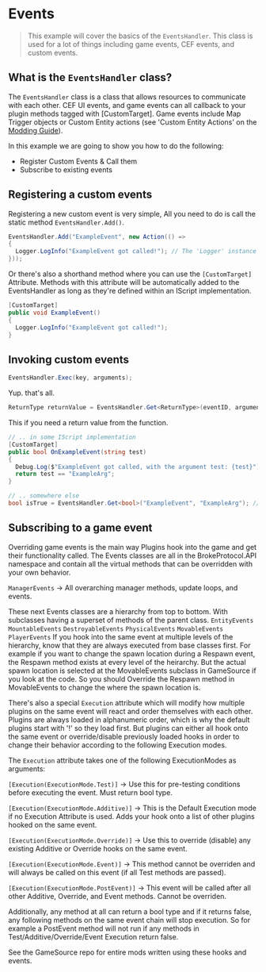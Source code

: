 # Events

> This example will cover the basics of the ``EventsHandler``. This class is used for a lot of things including game events, CEF events, and custom events.

## What is the ``EventsHandler`` class?
The ``EventsHandler`` class is a class that allows resources to communicate with each other. CEF UI events, and game events can all callback to your plugin methods tagged with [CustomTarget]. Game events include Map Trigger objects or Custom Entity actions (see 'Custom Entity Actions' on the [Modding Guide](https://brokeprotocol.com/modding-guide)).  

In this example we are going to show you how to do the following:
- Register Custom Events & Call them
- Subscribe to existing events

## Registering a custom events
Registering a new custom event is very simple, All you need to do is call the static method ``EventsHandler.Add()``.
```csharp
EventsHandler.Add("ExampleEvent", new Action(() => 
{
  Logger.LogInfo("ExampleEvent got called!"); // The 'Logger' instance is a class from BP-CoreLib. Using 'Debug.Log()' here will work just fine too.
}));
```
Or there's also a shorthand method where you can use the ``[CustomTarget]`` Attribute. Methods with this attribute will be automatically added to the EventsHandler as long as they're defined within an IScript implementation.
```csharp
[CustomTarget]
public void ExampleEvent()
{
  Logger.LogInfo("ExampleEvent got called!");
}
```

## Invoking custom events
```csharp
EventsHandler.Exec(key, arguments);
```
Yup. that's all.
```csharp
ReturnType returnValue = EventsHandler.Get<ReturnType>(eventID, arguments);
```
This if you need a return value from the function.
```csharp
// .. in some IScript implementation
[CustomTarget]
public bool OnExampleEvent(string test)
{
  Debug.Log($"ExampleEvent got called, with the argument test: {test}");
  return test == "ExampleArg";
}

// .. somewhere else
bool isTrue = EventsHandler.Get<bool>("ExampleEvent", "ExampleArg"); // bool with the event return value
```

## Subscribing to a game event
Overriding game events is the main way Plugins hook into the game and get their functionality called. The Events classes are all in the BrokeProtocol.API namespace and contain all the virtual methods that can be overridden with your own behavior.

``ManagerEvents`` -> All overarching manager methods, update loops, and events.

These next Events classes are a hierarchy from top to bottom. With subclasses having a superset of methods of the parent class.
``EntityEvents``
``MountableEvents``
``DestroyableEvents``
``PhysicalEvents``
``MovableEvents``
``PlayerEvents``
If you hook into the same event at multiple levels of the hierarchy, know that they are always executed from base classes first. For example if you want to change the spawn location during a Respawn event, the Respawn method exists at every level of the heirarchy. But the actual spawn location is selected at the MovableEvents subclass in GameSource if you look at the code. So you should Override the Respawn method in MovableEvents to change the where the spawn location is.

There's also a special ``Execution`` attribute which will modify how multiple plugins on the same event will react and order themselves with each other. Plugins are always loaded in alphanumeric order, which is why the default plugins start with '!' so they load first. But plugins can either all hook onto the same event or override/disable previously loaded hooks in order to change their behavior according to the following Execution modes.

The ``Execution`` attribute takes one of the following ExecutionModes as arguments:

``[Execution(ExecutionMode.Test)]`` -> Use this for pre-testing conditions before executing the event. Must return bool type.

``[Execution(ExecutionMode.Additive)]`` -> This is the Default Execution mode if no Execution Attribute is used. Adds your hook onto a list of other plugins hooked on the same event.

``[Execution(ExecutionMode.Override)]`` -> Use this to override (disable) any existing Additive or Override hooks on the same event.

``[Execution(ExecutionMode.Event)]`` -> This method cannot be overriden and will always be called on this event (if all Test methods are passed).

``[Execution(ExecutionMode.PostEvent)]`` -> This event will be called after all other Additive, Override, and Event methods. Cannot be overriden.

Additionally, any method at all can return a bool type and if it returns false, any following methods on the same event chain will stop execution. So for example a PostEvent method will not run if any methods in Test/Additive/Override/Event Execution return false.

See the GameSource repo for entire mods written using these hooks and events.
